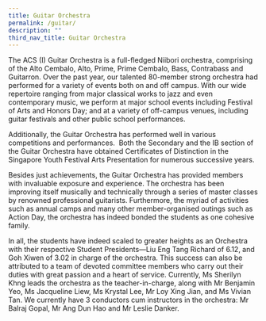 ```yaml
---
title: Guitar Orchestra
permalink: /guitar/
description: ""
third_nav_title: Guitar Orchestra
---
```

The ACS (I) Guitar Orchestra is a full-fledged Niibori orchestra, comprising of the Alto Cembalo, Alto, Prime, Prime Cembalo, Bass, Contrabass and Guitarron. Over the past year, our talented 80-member strong orchestra had performed for a variety of events both on and off campus. With our wide repertoire ranging from major classical works to jazz and even contemporary music, we perform at major school events including Festival of Arts and Honors Day; and at a variety of off-campus venues, including guitar festivals and other public school performances.

Additionally, the Guitar Orchestra has performed well in various competitions and performances.  Both the Secondary and the IB section of the Guitar Orchestra have obtained Certificates of Distinction in the Singapore Youth Festival Arts Presentation for numerous successive years.

Besides just achievements, the Guitar Orchestra has provided members with invaluable exposure and experience. The orchestra has been improving itself musically and technically through a series of master classes by renowned professional guitarists. Furthermore, the myriad of activities such as annual camps and many other member-organised outings such as Action Day, the orchestra has indeed bonded the students as one cohesive family.

In all, the students have indeed scaled to greater heights as an Orchestra with their respective Student Presidents—Liu Eng Tang Richard of 6.12, and Goh Xiwen of 3.02 in charge of the orchestra. This success can also be attributed to a team of devoted committee members who carry out their duties with great passion and a heart of service. Currently, Ms Sherilyn Khng leads the orchestra as the teacher-in-charge, along with Mr Benjamin Yeo, Ms Jacqueline Liew, Ms Krystal Lee, Mr Loy Xing Jian, and Ms Vivian Tan. We currently have 3 conductors cum instructors in the orchestra: Mr Balraj Gopal, Mr Ang Dun Hao and Mr Leslie Danker.